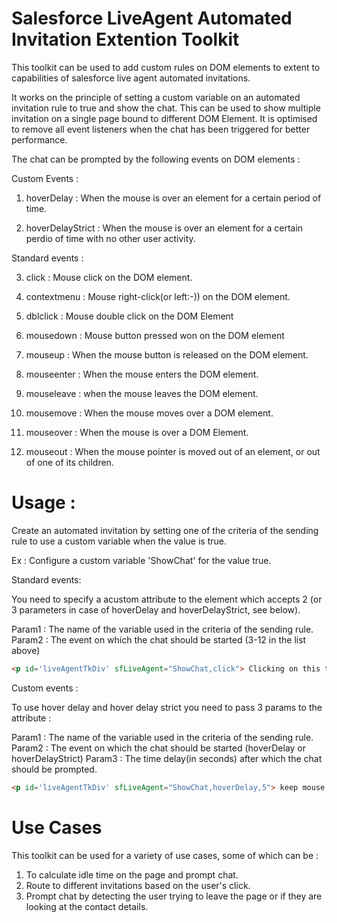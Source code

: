# Salesforce LiveAgent Automated Invitation Extention Toolkit

This toolkit can be used to add custom rules on DOM elements to extent to capabilities of salesforce live agent automated invitations. 

It works on the principle of setting a custom variable on an automated invitation rule to true and show the chat. This can be used to show multiple invitation on a single page bound to different DOM Element. It is optimised to remove all event listeners when the chat has been triggered for better performance. 

The chat can be prompted by the following events on DOM elements : 

Custom Events : 

  1. hoverDelay : When the mouse is over an element for a certain period of time. 
  
  2. hoverDelayStrict : When the mouse is over an element for a certain perdio of time with no other user activity. 
  
Standard events : 
  
  3. click : Mouse click on the DOM element.
  
  4. contextmenu : Mouse right-click(or left:-)) on the DOM element.
  
  5. dblclick : Mouse double click on the DOM Element
  
  6. mousedown : Mouse button pressed won on the DOM element
  
  7. mouseup : When the mouse button is released on the DOM element.
  
  8. mouseenter : When the mouse enters the DOM element.
  
  9. mouseleave : when the mouse leaves the DOM element.
  
  10. mousemove : When the mouse moves over a DOM element. 
  
  11. mouseover : When the mouse is over a DOM Element.
  
  12. mouseout : When the mouse pointer is moved out of an element, or out of one of its children.
  
# Usage : 

Create an automated invitation by setting one of the criteria of the sending rule to use a custom variable when the value is true. 

Ex : Configure a custom variable 'ShowChat' for the value true. 

Standard events: 

You need to specify a acustom attribute to the element which accepts 2 (or 3 parameters in case of hoverDelay and hoverDelayStrict, see below). 

Param1 : The name of the variable used in the criteria of the sending rule. 
Param2 : The event on which the chat should be started (3-12 in the list above)

```html
<p id='liveAgentTkDiv' sfLiveAgent="ShowChat,click"> Clicking on this text would prompt live agent chat</p>
```
Custom events : 

To use hover delay and hover delay strict you need to pass 3 params to the attribute : 

Param1 : The name of the variable used in the criteria of the sending rule. 
Param2 : The event on which the chat should be started (hoverDelay or hoverDelayStrict)
Param3 : The time delay(in seconds) after which the chat should be prompted.

```html
<p id='liveAgentTkDiv' sfLiveAgent="ShowChat,hoverDelay,5"> keep mouse on this text for 5 seconds would prompt live agent chat</p>
```

# Use Cases

This toolkit can be used for a variety of use cases, some of which can be : 

1. To calculate idle time on the page and prompt chat. 
2. Route to different invitations based on the user's click. 
3. Prompt chat by detecting the user trying to leave the page or if they are looking at the contact details.
